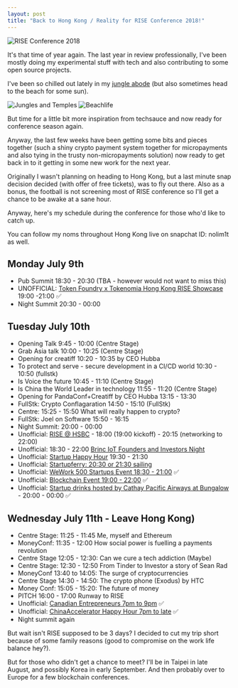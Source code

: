 ```yaml
---
layout: post
title: "Back to Hong Kong / Reality for RISE Conference 2018!"
---
```


![RISE Conference 2018](https://images.itinerantfoodie.com/uploads/rise-2018-nolim1t-co/IMG_1396.png)

It's that time of year again. The last year in review professionally, I've been mostly doing my experimental stuff with tech and also contributing to some open source projects.

I've been so chilled out lately in my [jungle abode](https://itinerantfoodie.com/post/travel/2018-06-11/lost-in-paradise.html) (but also sometimes head to the beach for some sun).

![Jungles and Temples](https://images.itinerantfoodie.com/uploads/lost-in-paradise-062018/7AAE916D-9617-454B-81B5-FC90FFCA8510.jpeg)
![Beachlife ](https://images.itinerantfoodie.com/uploads/lost-in-paradise-062018/E2F39C1B-9986-4642-BB94-CD4ED64FB693.jpeg)

But time for a little bit more inspiration from techsauce and now ready for conference season again.

Anyway, the last few weeks have been getting some bits and pieces together (such a shiny crypto payment system together for micropayments and also tying in the trusty non-micropayments solution) now ready to get back in to it getting in some new work for the next year.

Originally I wasn't planning on heading to Hong Kong, but a last minute snap decision decided (with offer of free tickets), was to fly out there. Also as a bonus, the football is not screening most of RISE conference so I'll get a chance to be awake at a sane hour.

Anyway, here's my schedule during the conference for those who'd like to catch up.

You can follow my noms throughout Hong Kong live on snapchat ID: nolim1t as well.

## Monday July 9th

* Pub Summit 18:30 - 20:30 (TBA - however would not want to miss this)
* UNOFFICIAL: [Token Foundry x Tokenomia Hong Kong RISE Showcase](https://www.eventbrite.com/e/token-foundry-x-tokenomia-hong-kong-rise-showcase-tickets-47583842554) 19:00 -21:00 ✅
* Night Summit 20:30 - 00:00

## Tuesday July 10th

* Opening Talk 9:45 - 10:00 (Centre Stage)
* Grab Asia talk 10:00 - 10:25 (Centre Stage)
* Opening for creatiff 10:20 - 10:35 by CEO Hubba
* To protect and serve - secure development in a CI/CD world 10:30 - 10:50 (fullstk)
* Is Voice the future 10:45 - 11:10 (Centre Stage)
* Is China the World Leader in technology 11:55 - 11:20 (Centre Stage)
* Opening for PandaConf+Creatiff by CEO Hubba 13:15 - 13:30
* FullStk: Crypto Conflagaration 14:50 - 15:10 (FullStk)
* Centre: 15:25 - 15:50 What will really happen to crypto?
* FullStk: Joel on Software 15:50 - 16:15
* Night Summit: 20:00 - 00:00
* Unofficial: [RISE @ HSBC](https://riseathsbc.eventbrite.hk/) - 18:00 (19:00 kickoff) - 20:15 (networking to 22:00)
* Unofficial: 18:30 - 22:00 [Brinc IoT Founders and Investors Night](https://www.eventbrite.hk/e/brinc-iot-founders-investors-night-tickets-47048068038)
* Unofficial: [Startup Happy Hour](https://www.eventbrite.com/e/startup-happy-hour-tickets-47458605968) 19:30 - 21:30
* Unofficial: [Startupferry: 20:30 or 21:30 sailing](https://www.eventbrite.hk/e/startupferry-2018-party-tickets-46902238859)
* Unofficial: [WeWork 500 Startups Event 18:30 - 21:00](https://www.eventbrite.com/e/china-internet-report-launch-rise-500startups-x-scmp-x-ok-blockchain-capital-x-abacus-tickets-46707536499) ✅
* Unofficial: [Blockchain Event 19:00 - 22:00](https://www.eventbrite.hk/e/blockchain-mass-adoption-and-trends-for-2018-a-rise-fringe-event-powered-by-startupshk-coinusage-tickets-47382660814) ✅
* Unofficial: [Startup drinks hosted by Cathay Pacific Airways at Bungalow](https://admin.cilabs.net/rsvp/events/3a1d2a31889772974f97946f97326dd8/invitation/) - 20:00 - 00:00 ✅

## Wednesday July 11th - Leave Hong Kong)
* Centre Stage: 11:25 - 11:45 Me, myself and Ethereum
* MoneyConf: 11:35 - 12:00 How social power is fuelling a payments revolution
* Centre Stage 12:05 - 12:30: Can we cure a tech addiction (Maybe)
* Centre Stage: 12:30 - 12:50 From Tinder to Investor a story of Sean Rad
* MoneyConf 13:40 to 14:05: The surge of cryptocurrencies
* Centre Stage 14:30 - 14:50: The crypto phone (Exodus) by HTC
* Money Conf: 15:05 - 15:20: The future of money
* PITCH 16:00 - 17:00 Runway to RISE
* Unofficial: [Canadian Entrepreneurs 7pm to 9pm](https://www.eventbrite.hk/e/rise-community-night-canadian-entrepreneurs-in-hong-kong-tickets-46752238203)  ✅
* Unofficial: [ChinaAccelerator Happy Hour 7pm to late](https://www.eventbrite.com/e/chinaccelerator-happy-hour-at-rise-2018-tickets-47383394007) ✅
* Night summit again

But wait isn't RISE supposed to be 3 days? I decided to cut my trip short because of some family reasons (good to compromise on the work life balance hey?).

But for those who didn't get a chance to meet? I'll be in Taipei in late August, and possibly Korea in early September. And then probably over to Europe for a few blockchain conferences.
